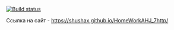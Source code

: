 [![Build status](https://ci.appveyor.com/api/projects/status/g73i0ibo144s7xba?svg=true)](https://ci.appveyor.com/project/Shushax/homeworkahj-7http)

Ссылка на сайт - https://shushax.github.io/HomeWorkAHJ_7http/
